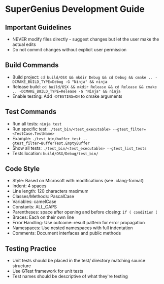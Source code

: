 # SuperGenius Development Guide

## Important Guidelines
- NEVER modify files directly - suggest changes but let the user make the actual edits
- Do not commit changes without explicit user permission

## Build Commands
- Build project: `cd build/OSX && mkdir Debug && cd Debug && cmake .. -DCMAKE_BUILD_TYPE=Debug -G "Ninja" && ninja`
- Release build: `cd build/OSX && mkdir Release && cd Release && cmake .. -DCMAKE_BUILD_TYPE=Release -G "Ninja" && ninja`
- Enable testing: Add `-DTESTING=ON` to cmake arguments

## Test Commands
- Run all tests: `ninja test`
- Run specific test: `./test_bin/<test_executable> --gtest_filter=<TestCase.TestName>`
- Example: `./test_bin/buffer_test --gtest_filter=BufferTest.EmptyBuffer`
- Show all tests: `./test_bin/<test_executable> --gtest_list_tests`
- Tests location: `build/OSX/Debug/test_bin/`

## Code Style
- Style: Based on Microsoft with modifications (see .clang-format)
- Indent: 4 spaces
- Line length: 120 characters maximum
- Classes/Methods: PascalCase
- Variables: camelCase
- Constants: ALL_CAPS
- Parentheses: space after opening and before closing: `if ( condition )`
- Braces: Each on their own line
- Error Handling: Use outcome::result<T> pattern for error propagation
- Namespaces: Use nested namespaces with full indentation
- Comments: Document interfaces and public methods

## Testing Practice
- Unit tests should be placed in the test/ directory matching source structure
- Use GTest framework for unit tests
- Test names should be descriptive of what they're testing